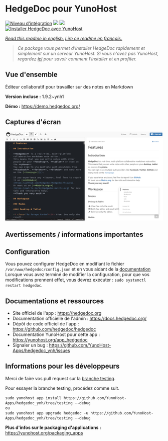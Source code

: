 # HedgeDoc pour YunoHost

[![Niveau d'intégration](https://dash.yunohost.org/integration/hedgedoc.svg)](https://dash.yunohost.org/appci/app/hedgedoc) ![](https://ci-apps.yunohost.org/ci/badges/hedgedoc.status.svg) ![](https://ci-apps.yunohost.org/ci/badges/hedgedoc.maintain.svg)  
[![Installer HedgeDoc avec YunoHost](https://install-app.yunohost.org/install-with-yunohost.svg)](https://install-app.yunohost.org/?app=hedgedoc)

*[Read this readme in english.](./README.md)*
*[Lire ce readme en français.](./README_fr.md)*

> *Ce package vous permet d'installer HedgeDoc rapidement et simplement sur un serveur YunoHost.
Si vous n'avez pas YunoHost, regardez [ici](https://yunohost.org/#/install) pour savoir comment l'installer et en profiter.*

## Vue d'ensemble

Éditeur collaboratif pour travailler sur des notes en Markdown

**Version incluse :** 1.9.2~ynh1

**Démo :** https://demo.hedgedoc.org/

## Captures d'écran

![](./doc/screenshots/screenshot.png)

## Avertissements / informations importantes

## Configuration

Vous pouvez configurer HedgeDoc en modifiant le fichier `/var/www/hedgedoc/config.json` et en vous aidant de la [documentation](https://github.com/hedgedoc/hedgedoc/blob/master/docs/configuration.md)  
Lorsque vous avez terminé de modifier la configuration, pour que vos modifications prennent effet, vous devrez exécuter : `sudo systemctl restart hedgedoc`.

## Documentations et ressources

* Site officiel de l'app : https://hedgedoc.org
* Documentation officielle de l'admin : https://docs.hedgedoc.org/
* Dépôt de code officiel de l'app : https://github.com/hedgedoc/hedgedoc
* Documentation YunoHost pour cette app : https://yunohost.org/app_hedgedoc
* Signaler un bug : https://github.com/YunoHost-Apps/hedgedoc_ynh/issues

## Informations pour les développeurs

Merci de faire vos pull request sur la [branche testing](https://github.com/YunoHost-Apps/hedgedoc_ynh/tree/testing).

Pour essayer la branche testing, procédez comme suit.
```
sudo yunohost app install https://github.com/YunoHost-Apps/hedgedoc_ynh/tree/testing --debug
ou
sudo yunohost app upgrade hedgedoc -u https://github.com/YunoHost-Apps/hedgedoc_ynh/tree/testing --debug
```

**Plus d'infos sur le packaging d'applications :** https://yunohost.org/packaging_apps